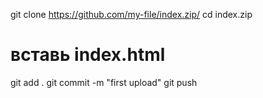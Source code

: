 git clone https://github.com/my-file/index.zip/
cd index.zip
# вставь index.html
git add .
git commit -m "first upload"
git push

